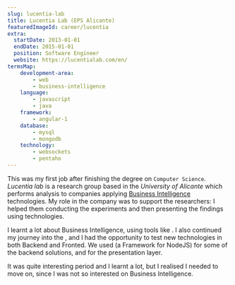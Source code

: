 ```yaml
---
slug: lucentia-lab
title: Lucentia Lab (EPS Alicante)
featuredImageId: career/lucentia
extra:
  startDate: 2013-01-01
  endDate: 2015-01-01
  position: Software Engineer
  website: https://lucentialab.com/en/
termsMap:
    development-area:
        - web
        - business-intelligence
    language:
        - javascript
        - java
    framework:
        - angular-1
    database:
        - mysql
        - mongodb
    technology:
        - websockets
        - pentaho
---
```


This was my first job after finishing the degree on `Computer Science`. _Lucentia lab_ is a research group based in the _University of Alicante_ which performs analysis to companies applying [Business Intelligence](business-intelligence) technologies. My role in the company was to support the researchers: I helped them conducting the experiments and then presenting the findings using [](web) technologies.

I learnt a lot about Business Intelligence, using tools like [](pentaho). I also continued my journey into the [](web), and I had the opportunity to test new technologies in both Backend and Fronted. We used [](sailsjs) (a Framework for NodeJS) for some of the backend solutions, and [](angular-1) for the presentation layer.

It was quite interesting period and I learnt a lot, but I realised I needed to move on, since I was not so interested on Business Intelligence.